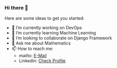 ### Hi there 👋

<!--
**kasimerbay/kasimerbay** is a ✨ _special_ ✨ repository because its `README.md` (this file) appears on your GitHub profile.
-->
Here are some ideas to get you started:

- 🔭 I’m currently working on DevOps
- 🌱 I’m currently learning Machine Learning
- 👯 I’m looking to collaborate on Django Framework
- 💬 Ask me about Mathematics
- 📫 How to reach me:
  - mailto: [E-Mail](mailto:user@example.com)
  - Linkedin: [Check Profile](https://www.linkedin.com/in/ahmetkasimerbay/)

